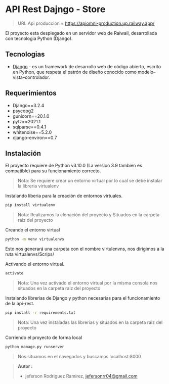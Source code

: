 # API Rest Dajngo - Store

> URL Api producción = https://apiomni-production.up.railway.app/


El proyecto esta desplegado en un servidor web de Raiwail, desarrollada con tecnologia Python (Django).

## Tecnologias
- [Django] - es un framework de desarrollo web de código abierto, escrito en Python, que respeta el patrón de diseño conocido como modelo–vista–controlador.

## Requerimientos

- Django==3.2.4
- psycopg2
- gunicorn==20.1.0
- pytz==2021.1
- sqlparse==0.4.1
- whitenoise==5.2.0
- django-environ==0.7

## Instalación

El proyecto requiere de  Python v3.10.0 (La version 3.9 tambien es compatible) para su funcionamiento correcto.

> Nota: Se requiere crear un entorno virtual por lo cual se debe instalar la libreria virtualenv

Instalando liberia para la creación de entornos virtuales.
```sh
pip install virtualenv
```

> Nota: Realizamos  la clonación del proyecto y  Situados en la carpeta raiz del proyecto

Creando el entorno virtual
```sh
python -m venv virtualenvs
```

Esto nos generará una carpeta con el  nombre virtulenvns, nos dirigimos a la ruta virtualenvs/Scrips/

Activando el entorno virtual.
```sh
activate
```
> Nota: Una vez activado el entorno virtual por la misma consola nos situados en la carpeta raiz del proyecto

Instalando librerias de Django y python necesarias para el funcionamiento de la api-rest.
```sh
pip install -r requirements.txt
```

> Nota: Una vez instaladas las librerias y situados en la carpeta raiz del proyecto 

Corriendo el proyecto de forma local
```sh
python manage.py runserver 
```
>Nos situamos en el navegados y buscamos localhost:8000

> **Autor :**
> - jeferson Rodriguez Ramirez, jefersonrr04@gmail.com

   [NodeJs]: <https://nodejs.org/es/docs/>
   [Django]: <https://docs.djangoproject.com/en/3.2/>
   [ReactJs]: <https://es.reactjs.org/docs/getting-started.html>


